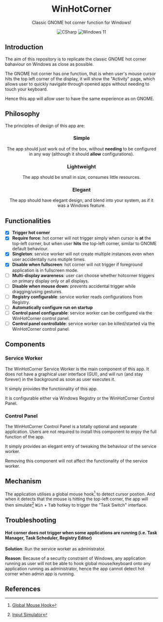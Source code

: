 <div align="center">
  
# WinHotCorner
Classic GNOME hot corner function for Windows!

![CSharp](https://img.shields.io/badge/C%23-5C2D91?style=flat-square&logo=.net&logoColor=white)
![Windows 11](https://img.shields.io/badge/Designed%20for%20Windows%2011-%230079d5.svg?style=flat-square&logo=Windows%2011&logoColor=white)
</div>

## Introduction
The aim of this repository is to replicate the classic GNOME hot corner bahaviour on Windows as close as possible.

The GNOME hot corner has one function, that is when user's mouse cursor hits the top left corner of the display, it will show the "Activity" page, which allows user to quickly navigate through opened apps without needing to touch your keyboard.

Hence this app will allow user to have the same experience as on GNOME.

## Philosophy
The principles of design of this app are:
<div align="center">
  
### Simple
The app should just work out of the box, without **needing** to be configured in any way (although it should **allow** configurations).
### Lightweight
The app should be small in size, consumes little resources.
### Elegant
The app should have elegant design, and blend into your system, as if it was a Windows feature.
</div>

## Functionalities
- [X] **Trigger hot corner**
- [X] **Require force**: hot corner will not trigger simply when cursor is **at** the top-left corner, but when user **hits** the top-left corner, similar to GNOME default behaviour.
- [X] **Singleton**: service worker will not create multiple instances even when user accidentally runs mutiple times.
- [X] **Disable when fullscreen**: hot corner will not trigger if foreground application is in fullscreen mode.
- [ ] **Multi-display awareness**: user can choose whether hotcorner triggers on primary display only or all displays.
- [ ] **Disable when mouse down**: prevents accidental trigger while dragging/using gestures.
- [ ] **Registry configurable**: service worker reads configurations from Registry.
- [ ] **Automatically configure run on startup**
- [ ] **Control panel configurable**: service worker can be configured via the WinHotCorner control panel.
- [ ] **Control panel controllable**: service worker can be killed/started via the WinHotCorner control panel.

## Components
### Service Worker
The WinHotCorner Service Worker is the main component of this app. It does not have a graphical user interface (GUI), and will run (and stay forever) in the background as soon as user executes it.

It simply provides the functionality of this app.

It is configurable either via Windows Registry or the WinHotCorner Control Panel.
### Control Panel
The WinHotCorner Control Panel is a totally optional and separate application. Users are not required to install this component to enjoy the full function of the app.

It simply provides an elegant entry of tweaking the behaviour of the service worker.

Removing this component will not affect the functionality of the service worker.
## Mechanism
The application utilises a global mouse hook[^1] to detect cursor postion. And when it detects that the mouse is hitting the top-left corner, the app will then simulate[^2] <kbd>Win</kbd> + <kbd>Tab</kbd> hotkey to trigger the "Task Switch" interface.

## Troubleshooting
#### Hot corner does not trigger when some applications are running (i.e. Task Manager, Task Scheduler, Registry Editor)
**Solution**: Run the service worker as administrator.

**Reason**: Because of a security constraint of Windows, any application running as user will not be able to hook global mouse/keyboard onto any application running as administrator, hence the app cannot detect hot corner when admin app is running.

## References
[^1]: [Global Mouse Hook](https://github.com/gmamaladze/globalmousekeyhook)
[^2]: [Input Simulator](https://github.com/michaelnoonan/inputsimulator)
